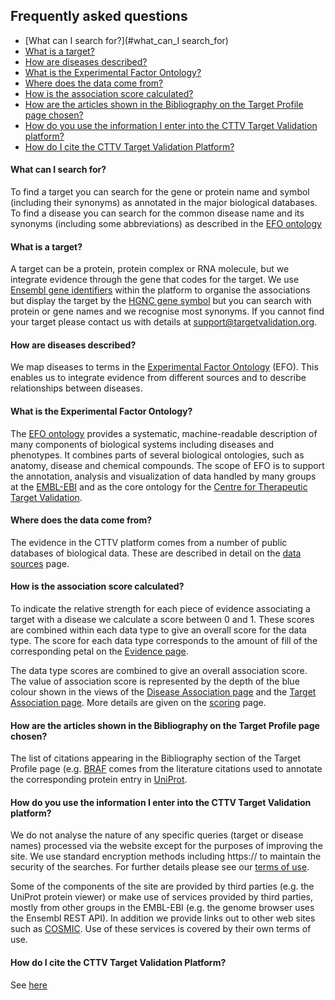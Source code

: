 
## Frequently asked questions


* [What can I search for?](#what_can_I search_for)
* [What is a target?](#target)
* [How are diseases described?](#diseases)
* [What is the Experimental Factor Ontology?](#efo)
* [ Where does the data come from?](#data)
* [How is the association score calculated?](#score)
* [How are the articles shown in the Bibliography on the Target Profile page chosen?](#biblio)
* [How do you use the information I enter into the CTTV Target Validation platform?](#data_use)
* [How do I cite the CTTV Target Validation Platform?](#citation)


#### <a name="what_can_I search_for"></a>What can I search for?

To find a target you can search for the gene or protein name and symbol (including their synonyms)
as annotated in the major biological databases. To find a disease you can search for the common disease
name and its synonyms (including some abbreviations) as described in the [EFO ontology](http://www.ebi.ac.uk/efo/)

#### <a name="target"></a>What is a target?

A target can be a protein, protein complex or RNA molecule, but we integrate evidence through the gene that codes for
the target. We use [Ensembl gene identifiers](http://www.ensembl.org/info/genome/genebuild/genome_annotation.html)
within the platform to organise the associations but display the target by the [HGNC gene symbol](http://www.genenames.org)
but you can search with protein or gene names and we recognise most synonyms. If you cannot find your target please
contact us with details at support@targetvalidation.org.

#### <a name="diseases"></a>How are diseases described?

We map diseases to terms in the [Experimental Factor Ontology](http://www.ebi.ac.uk/efo/) (EFO). This enables us to integrate evidence
from different sources and to describe relationships between diseases.

#### <a name="efo"></a>What is the Experimental Factor Ontology?

The [EFO ontology](http://www.ebi.ac.uk/efo/) provides a systematic, machine-readable description of many components of biological systems including diseases and
phenotypes. It combines parts of several biological ontologies, such as anatomy, disease and chemical compounds. The
scope of EFO is to support the annotation, analysis and visualization of data handled by many groups at the [EMBL-EBI](http://www.ebi.ac.uk)
and as the core ontology for the [Centre for Therapeutic Target Validation](http://about.targetvalidation.org).

#### <a name="data"></a>Where does the data come from?

The evidence in the CTTV platform comes from a number of public databases of biological data. These are
described in detail on the [data sources](/data-sources) page.

#### <a name="score"></a>How is the association score calculated?

To indicate the relative strength for each piece of evidence associating a target with a disease we calculate a score
between 0 and 1. These scores are combined within each data type to give an overall score for the
data type. The score for each data type corresponds to the amount of fill of the corresponding petal on the [Evidence page](/about#evidence).

The data type scores are combined to give an overall association score. The value of association score is represented by
the depth of the blue colour shown in the views of the [Disease Association page](/about#disease_assoc) and the 
[Target Association page](/about#target_assoc). More details are given on the [scoring](https://docs.targetvalidation.org/scoring.html) page.

#### <a name="biblio"></a>How are the articles shown in the Bibliography on the Target Profile page chosen?

The list of citations appearing in the Bibliography section of the Target Profile page (e.g.
[BRAF](/target/ENSG00000157764) comes from the literature citations used to annotate the corresponding
protein entry in [UniProt](http://www.uniprot.org).

#### <a name="data_use"></a>How do you use the information I enter into the CTTV Target Validation platform?

We do not analyse the nature of any specific queries (target or disease names) processed via the website except for the
purposes of improving the site. We use standard encryption methods including https:// to maintain the security of the
searches. For further details please see our [terms of use](/terms-of-use).

Some of the components of the site are provided by third parties (e.g. the UniProt protein viewer) or make use of services
provided by third parties, mostly from other groups in the EMBL-EBI (e.g. the genome browser uses the Ensembl REST API). In addition we provide
links out to other web sites such as [COSMIC](http://cancer.sanger.ac.uk/cosmic). Use of these services is covered by their own terms of use.

#### <a name="citation"></a>How do I cite the CTTV Target Validation Platform?

See [here](/about#citation)
